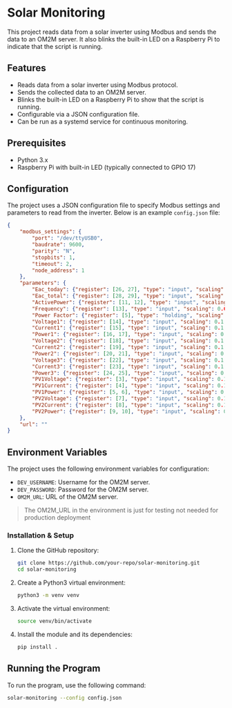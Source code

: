 # Solar Monitoring

This project reads data from a solar inverter using Modbus and sends the data to an OM2M server. It also blinks the built-in LED on a Raspberry Pi to indicate that the script is running.

## Features

- Reads data from a solar inverter using Modbus protocol.
- Sends the collected data to an OM2M server.
- Blinks the built-in LED on a Raspberry Pi to show that the script is running.
- Configurable via a JSON configuration file.
- Can be run as a systemd service for continuous monitoring.

## Prerequisites

- Python 3.x
- Raspberry Pi with built-in LED (typically connected to GPIO 17)

## Configuration

The project uses a JSON configuration file to specify Modbus settings and parameters to read from the inverter. Below is an example `config.json` file:

```json
{
    "modbus_settings": {
        "port": "/dev/ttyUSB0",
        "baudrate": 9600,
        "parity": "N",
        "stopbits": 1,
        "timeout": 2,
        "node_address": 1
    },
    "parameters": {
        "Eac_today": {"register": [26, 27], "type": "input", "scaling": 0.1, "unit": "kWh"},
        "Eac_total": {"register": [28, 29], "type": "input", "scaling": 0.1, "unit": "kWh"},
        "ActivePower": {"register": [11, 12], "type": "input", "scaling": 0.1, "unit": "W"},
        "Frequency": {"register": [13], "type": "input", "scaling": 0.01, "unit": "Hz"},
        "Power Factor": {"register": [5], "type": "holding", "scaling": 0.0001, "unit": ""},
        "Voltage1": {"register": [14], "type": "input", "scaling": 0.1, "unit": "V"},
        "Current1": {"register": [15], "type": "input", "scaling": 0.1, "unit": "A"},
        "Power1": {"register": [16, 17], "type": "input", "scaling": 0.1, "unit": "W"},
        "Voltage2": {"register": [18], "type": "input", "scaling": 0.1, "unit": "V"},
        "Current2": {"register": [19], "type": "input", "scaling": 0.1, "unit": "A"},
        "Power2": {"register": [20, 21], "type": "input", "scaling": 0.1, "unit": "W"},
        "Voltage3": {"register": [22], "type": "input", "scaling": 0.1, "unit": "V"},
        "Current3": {"register": [23], "type": "input", "scaling": 0.1, "unit": "A"},
        "Power3": {"register": [24, 25], "type": "input", "scaling": 0.1, "unit": "W"},
        "PV1Voltage": {"register": [3], "type": "input", "scaling": 0.1, "unit": "V"},
        "PV1Current": {"register": [4], "type": "input", "scaling": 0.1, "unit": "A"},
        "PV1Power": {"register": [5, 6], "type": "input", "scaling": 0.1, "unit": "W"},
        "PV2Voltage": {"register": [7], "type": "input", "scaling": 0.1, "unit": "V"},
        "PV2Current": {"register": [8], "type": "input", "scaling": 0.1, "unit": "A"},
        "PV2Power": {"register": [9, 10], "type": "input", "scaling": 0.1, "unit": "W"}
    },
    "url": ""
}
```

## Environment Variables

The project uses the following environment variables for configuration:

- `DEV_USERNAME`: Username for the OM2M server.
- `DEV_PASSWORD`: Password for the OM2M server.
- `OM2M_URL`: URL of the OM2M server. 
> The OM2M_URL in the environment is just for testing not needed for production deployment 

### Installation & Setup

1. Clone the GitHub repository:

    ```bash
    git clone https://github.com/your-repo/solar-monitoring.git
    cd solar-monitoring
    ```

2. Create a Python3 virtual environment:

    ```bash
    python3 -m venv venv
    ```

3. Activate the virtual environment:

    ```bash
    source venv/bin/activate
    ```

4. Install the module and its dependencies:

    ```bash
    pip install .
    ````


## Running the Program

To run the program, use the following command:

```bash
solar-monitoring --config config.json
```
<!-- 
## Blinking LED

The built-in LED on the Raspberry Pi will blink to indicate that the script is running. This is achieved using the `gpiozero` library. -->

